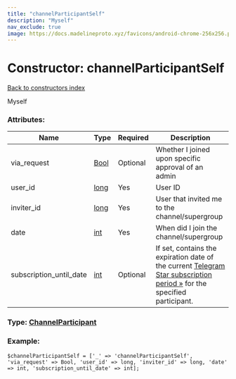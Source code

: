 ```yaml
---
title: "channelParticipantSelf"
description: "Myself"
nav_exclude: true
image: https://docs.madelineproto.xyz/favicons/android-chrome-256x256.png
---
```

# Constructor: channelParticipantSelf  
[Back to constructors index](/API_docs/constructors/index.html)



Myself

### Attributes:

| Name     |    Type       | Required | Description |
|----------|---------------|----------|-------------|
|via\_request|[Bool](/API_docs/types/Bool.html) | Optional|Whether I joined upon specific approval of an admin|
|user\_id|[long](/API_docs/types/long.html) | Yes|User ID|
|inviter\_id|[long](/API_docs/types/long.html) | Yes|User that invited me to the channel/supergroup|
|date|[int](/API_docs/types/int.html) | Yes|When did I join the channel/supergroup|
|subscription\_until\_date|[int](/API_docs/types/int.html) | Optional|If set, contains the expiration date of the current [Telegram Star subscription period »](https://core.telegram.org/api/stars#star-subscriptions) for the specified participant.|



### Type: [ChannelParticipant](/API_docs/types/ChannelParticipant.html)


### Example:

```
$channelParticipantSelf = ['_' => 'channelParticipantSelf', 'via_request' => Bool, 'user_id' => long, 'inviter_id' => long, 'date' => int, 'subscription_until_date' => int];
```  
